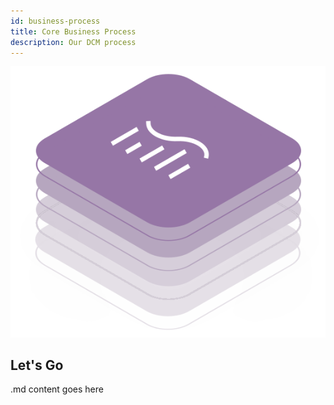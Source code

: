 ```yaml
---
id: business-process
title: Core Business Process
description: Our DCM process
---
```


![DCM kit banner](/img/kit-icons/dcm-kit-icon.svg)

## Let's Go

.md content goes here
